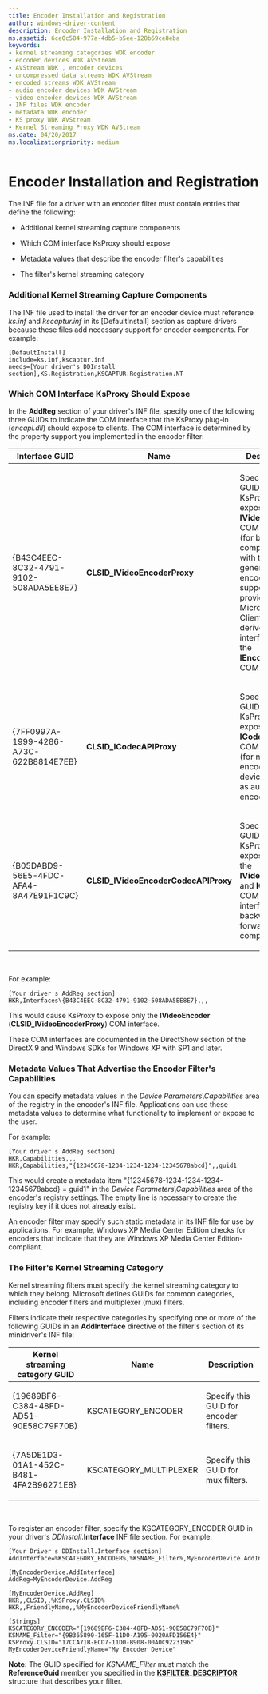 ```yaml
---
title: Encoder Installation and Registration
author: windows-driver-content
description: Encoder Installation and Registration
ms.assetid: 6ce0c504-977a-4db5-b5ee-128b69ce8eba
keywords:
- kernel streaming categories WDK encoder
- encoder devices WDK AVStream
- AVStream WDK , encoder devices
- uncompressed data streams WDK AVStream
- encoded streams WDK AVStream
- audio encoder devices WDK AVStream
- video encoder devices WDK AVStream
- INF files WDK encoder
- metadata WDK encoder
- KS proxy WDK AVStream
- Kernel Streaming Proxy WDK AVStream
ms.date: 04/20/2017
ms.localizationpriority: medium
---
```


# Encoder Installation and Registration


The INF file for a driver with an encoder filter must contain entries that define the following:

-   Additional kernel streaming capture components

-   Which COM interface KsProxy should expose

-   Metadata values that describe the encoder filter's capabilities

-   The filter's kernel streaming category

### **Additional Kernel Streaming Capture Components**

The INF file used to install the driver for an encoder device must reference *ks.inf* and *kscaptur.inf* in its \[DefaultInstall\] section as capture drivers because these files add necessary support for encoder components. For example:

```INF
[DefaultInstall]
include=ks.inf,kscaptur.inf
needs=[Your driver's DDInstall section],KS.Registration,KSCAPTUR.Registration.NT
```

### **Which COM Interface KsProxy Should Expose**

In the **AddReg** section of your driver's INF file, specify one of the following three GUIDs to indicate the COM interface that the KsProxy plug-in (*encapi.dll*) should expose to clients. The COM interface is determined by the property support you implemented in the encoder filter:

<table>
<colgroup>
<col width="33%" />
<col width="33%" />
<col width="33%" />
</colgroup>
<thead>
<tr class="header">
<th>Interface GUID</th>
<th>Name</th>
<th>Description</th>
</tr>
</thead>
<tbody>
<tr class="odd">
<td><p>{B43C4EEC-8C32-4791-9102-508ADA5EE8E7}</p></td>
<td><p><strong>CLSID_IVideoEncoderProxy</strong></p></td>
<td><p>Specify this GUID to cause KsProxy to expose the <strong>IVideoEncoder</strong> COM interface (for backward compatibility with the older generation of encoder support provided by Microsoft). Clients must derive this interface from the <strong>IEncoderAPI</strong> COM interface.</p></td>
</tr>
<tr class="even">
<td><p>{7FF0997A-1999-4286-A73C-622B8814E7EB}</p></td>
<td><p><strong>CLSID_ICodecAPIProxy</strong></p></td>
<td><p>Specify this GUID to cause KsProxy to expose the <strong>ICodecAPI</strong> COM interface (for non-video encoding devices such as audio-only encoders).</p></td>
</tr>
<tr class="odd">
<td><p>{B05DABD9-56E5-4FDC-AFA4-8A47E91F1C9C}</p></td>
<td><p><strong>CLSID_IVideoEncoderCodecAPIProxy</strong></p></td>
<td><p>Specify this GUID to cause KsProxy to expose both the <strong>IVideoEncoder</strong> and <strong>ICodecAPI</strong> COM interfaces (for backward and forward compatibility).</p></td>
</tr>
</tbody>
</table>

 

For example:

```INF
[Your driver's AddReg section]
HKR,Interfaces\{B43C4EEC-8C32-4791-9102-508ADA5EE8E7},,,
```

This would cause KsProxy to expose only the **IVideoEncoder** (**CLSID\_IVideoEncoderProxy**) COM interface.

These COM interfaces are documented in the DirectShow section of the DirectX 9 and Windows SDKs for Windows XP with SP1 and later.

### <a href="" id="metadata-values-that-advertise-the-encoder-filter-s-capabilities"></a>**Metadata Values That Advertise the Encoder Filter's Capabilities**

You can specify metadata values in the *Device Parameters\\Capabilities* area of the registry in the encoder's INF file. Applications can use these metadata values to determine what functionality to implement or expose to the user.

For example:

```INF
[Your driver's AddReg section]
HKR,Capabilities,,,
HKR,Capabilities,"{12345678-1234-1234-1234-12345678abcd}",,guid1
```

This would create a metadata item "{12345678-1234-1234-1234-12345678abcd} = guid1" in the *Device Parameters\\Capabilities* area of the encoder's registry settings. The empty line is necessary to create the registry key if it does not already exist.

An encoder filter may specify such static metadata in its INF file for use by applications. For example, Windows XP Media Center Edition checks for encoders that indicate that they are Windows XP Media Center Edition-compliant.

### <a href="" id="the-filter-s-kernel-streaming-category"></a>**The Filter's Kernel Streaming Category**

Kernel streaming filters must specify the kernel streaming category to which they belong. Microsoft defines GUIDs for common categories, including encoder filters and multiplexer (mux) filters.

Filters indicate their respective categories by specifying one or more of the following GUIDs in an **AddInterface** directive of the filter's section of its minidriver's INF file:

<table>
<colgroup>
<col width="33%" />
<col width="33%" />
<col width="33%" />
</colgroup>
<thead>
<tr class="header">
<th>Kernel streaming category GUID</th>
<th>Name</th>
<th>Description</th>
</tr>
</thead>
<tbody>
<tr class="odd">
<td><p>{19689BF6-C384-48FD-AD51-90E58C79F70B}</p></td>
<td><p>KSCATEGORY_ENCODER</p></td>
<td><p>Specify this GUID for encoder filters.</p></td>
</tr>
<tr class="even">
<td><p>{7A5DE1D3-01A1-452C-B481-4FA2B96271E8}</p></td>
<td><p>KSCATEGORY_MULTIPLEXER</p></td>
<td><p>Specify this GUID for mux filters.</p></td>
</tr>
</tbody>
</table>

 

To register an encoder filter, specify the KSCATEGORY\_ENCODER GUID in your driver's *DDInstall*.**Interface** INF file section. For example:

```INF
[Your Driver's DDInstall.Interface section]
AddInterface=%KSCATEGORY_ENCODER%,%KSNAME_Filter%,MyEncoderDevice.AddInterface

[MyEncoderDevice.AddInterface]
AddReg=MyEncoderDevice.AddReg

[MyEncoderDevice.AddReg]
HKR,,CLSID,,%KSProxy.CLSID%
HKR,,FriendlyName,,%MyEncoderDeviceFriendlyName%

[Strings]
KSCATEGORY_ENCODER="{19689BF6-C384-48FD-AD51-90E58C79F70B}"
KSNAME_Filter="{9B365890-165F-11D0-A195-0020AFD156E4}"
KSProxy.CLSID="17CCA71B-ECD7-11D0-B908-00A0C9223196"
MyEncoderDeviceFriendlyName="My Encoder Device"
```

**Note:** The GUID specified for *KSNAME\_Filter* must match the **ReferenceGuid** member you specified in the [**KSFILTER\_DESCRIPTOR**](https://msdn.microsoft.com/library/windows/hardware/ff562553) structure that describes your filter.

 

 




